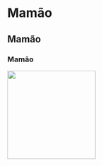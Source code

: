 # Mamão
## Mamão
### Mamão
<img src="https://github.com/DavidRFGT40/teste-workshop/assets/145517880/90046863-b551-420c-aec8-6fb303af9747" width="200px" height="200px">
